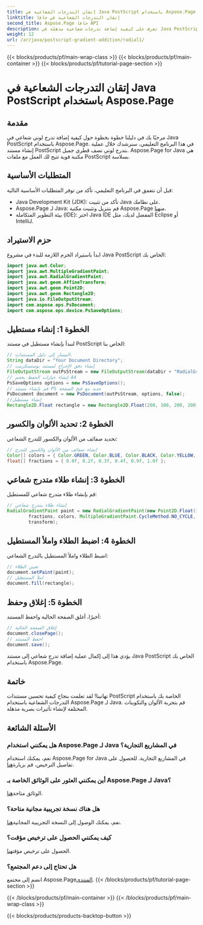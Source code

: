 ```yaml
---
title: إتقان التدرجات الشعاعية في Java PostScript باستخدام Aspose.Page
linktitle: إتقان التدرجات الشعاعية في جافا
second_title: Aspose.Page جافا API
description: تعرف على كيفية إضافة تدرجات شعاعية مذهلة في Java PostScript باستخدام Aspose.Page لـ Java. ارفع مستوى مستندات PostScript الخاصة بك باستخدام هذا الدليل المفصّل خطوة بخطوة.
weight: 12
url: /ar/java/postscript-gradient-addition/radial1/
---
```


{{< blocks/products/pf/main-wrap-class >}}
{{< blocks/products/pf/main-container >}}
{{< blocks/products/pf/tutorial-page-section >}}

# إتقان التدرجات الشعاعية في Java PostScript باستخدام Aspose.Page

## مقدمة
مرحبًا بك في دليلنا خطوة بخطوة حول كيفية إضافة تدرج لوني شعاعي في Java PostScript باستخدام Aspose.Page. في هذا البرنامج التعليمي، سنرشدك خلال عملية إنشاء مستند PostScript بتدرج لوني نصف قطري جميل. Aspose.Page for Java هي مكتبة قوية تتيح لك العمل مع ملفات PostScript بسلاسة.
## المتطلبات الأساسية
قبل أن نتعمق في البرنامج التعليمي، تأكد من توفر المتطلبات الأساسية التالية:
- Java Development Kit (JDK): تأكد من تثبيت Java على نظامك.
-  Aspose.Page لـ Java: قم بتنزيل وتثبيت مكتبة Aspose.Page من[هنا](https://releases.aspose.com/page/java/).
- بيئة التطوير المتكاملة (IDE): اختر Java IDE المفضل لديك، مثل Eclipse أو IntelliJ.
## حزم الاستيراد
ابدأ باستيراد الحزم اللازمة للبدء في مشروع Java PostScript الخاص بك:
```java
import java.awt.Color;
import java.awt.MultipleGradientPaint;
import java.awt.RadialGradientPaint;
import java.awt.geom.AffineTransform;
import java.awt.geom.Point2D;
import java.awt.geom.Rectangle2D;
import java.io.FileOutputStream;
import com.aspose.eps.PsDocument;
import com.aspose.eps.device.PsSaveOptions;
```
## الخطوة 1: إنشاء مستطيل
لنبدأ بإنشاء مستطيل في مستند PostScript الخاص بنا:
```java
// المسار إلى دليل المستندات.
String dataDir = "Your Document Directory";
// إنشاء دفق الإخراج لمستند بوستسكريبت
FileOutputStream outPsStream = new FileOutputStream(dataDir + "RadialGradient1_outPS.ps");
// إنشاء خيارات الحفظ بحجم A4
PsSaveOptions options = new PsSaveOptions();
// قم بإنشاء مستند PS جديد مع فتح الصفحة
PsDocument document = new PsDocument(outPsStream, options, false);
//إنشاء مستطيل
Rectangle2D.Float rectangle = new Rectangle2D.Float(200, 100, 200, 200);
```
## الخطوة 2: تحديد الألوان والكسور
تحديد صفائف من الألوان والكسور للتدرج الشعاعي:
```java
// إنشاء صفائف من الألوان والكسور للتدرج
Color[] colors = { Color.GREEN, Color.BLUE, Color.BLACK, Color.YELLOW, new Color(245, 245, 220), Color.RED };
float[] fractions = { 0.0f, 0.2f, 0.3f, 0.4f, 0.9f, 1.0f };
```
## الخطوة 3: إنشاء طلاء متدرج شعاعي
قم بإنشاء طلاء متدرج شعاعي للمستطيل:
```java
// إنشاء طلاء متدرج شعاعي
RadialGradientPaint paint = new RadialGradientPaint(new Point2D.Float(300, 200), 100, new Point2D.Float(300, 200),
        fractions, colors, MultipleGradientPaint.CycleMethod.NO_CYCLE, MultipleGradientPaint.ColorSpaceType.SRGB,
        transform);
```
## الخطوة 4: اضبط الطلاء واملأ المستطيل
اضبط الطلاء واملأ المستطيل بالتدرج الشعاعي:
```java
// تعيين الطلاء
document.setPaint(paint);
// املأ المستطيل
document.fill(rectangle);
```
## الخطوة 5: إغلاق وحفظ
أخيرًا، أغلق الصفحة الحالية واحفظ المستند:
```java
// إغلاق الصفحة الحالية
document.closePage();
// احفظ المستند
document.save();
```
يؤدي هذا إلى إكمال عملية إضافة تدرج شعاعي إلى مستند Java PostScript الخاص بك باستخدام Aspose.Page.
## خاتمة
تهانينا! لقد تعلمت بنجاح كيفية تحسين مستندات PostScript الخاصة بك باستخدام التدرجات الشعاعية باستخدام Aspose.Page لـ Java. قم بتجربة الألوان والتكوينات المختلفة لإنشاء تأثيرات بصرية مذهلة.
## الأسئلة الشائعة
### هل يمكنني استخدام Aspose.Page لـ Java في المشاريع التجارية؟
 نعم، يمكنك استخدام Aspose.Page for Java في المشاريع التجارية. للحصول على تفاصيل الترخيص، قم بزيارة[هنا](https://purchase.aspose.com/buy).
### أين يمكنني العثور على الوثائق الخاصة بـ Aspose.Page لـ Java؟
 الوثائق متاحة[هنا](https://reference.aspose.com/page/java/).
### هل هناك نسخة تجريبية مجانية متاحة؟
 نعم، يمكنك الوصول إلى النسخة التجريبية المجانية[هنا](https://releases.aspose.com/).
### كيف يمكنني الحصول على ترخيص مؤقت؟
 الحصول على ترخيص مؤقت[هنا](https://purchase.aspose.com/temporary-license/).
### هل تحتاج إلى دعم المجتمع؟
 انضم إلى مجتمع Aspose.Page[المنتدى](https://forum.aspose.com/c/page/39).
{{< /blocks/products/pf/tutorial-page-section >}}

{{< /blocks/products/pf/main-container >}}
{{< /blocks/products/pf/main-wrap-class >}}

{{< blocks/products/products-backtop-button >}}
